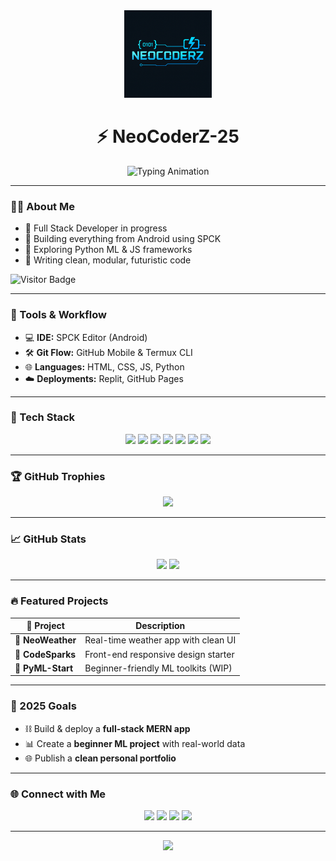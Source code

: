 <div align="center">
  <img src="file_0000000024fc622f8e287ff3f418fc2d.png" width="140" alt="NeoCoderZ Logo" />
  <h1>⚡ NeoCoderZ-25</h1>
  <img src="https://readme-typing-svg.herokuapp.com?font=Fira+Code&weight=700&size=22&pause=1000&color=00F7FF&center=true&vCenter=true&width=435&lines=ML+Learner+🤖;Full+Stack+Developer+(in+progress)+🌐;Android+Workflow+with+SPCK+Editor+📱;Learning+and+Building+Every+Day" alt="Typing Animation" />
</div>

---

### 👨‍💻 About Me

- 🚀 Full Stack Developer in progress  
- 📱 Building everything from Android using SPCK  
- 🤖 Exploring Python ML & JS frameworks  
- 🧼 Writing clean, modular, futuristic code  

![Visitor Badge](https://komarev.com/ghpvc/?username=NeoCoderZ-25&label=VISITORS&color=0e75b6&style=flat-square)

---

### 🔧 Tools & Workflow

- 💻 **IDE:** SPCK Editor (Android)  
- 🛠️ **Git Flow:** GitHub Mobile & Termux CLI  
- 🌐 **Languages:** HTML, CSS, JS, Python  
- ☁️ **Deployments:** Replit, GitHub Pages  

---

### 🧱 Tech Stack

<p align="center">
  <img src="https://img.shields.io/badge/HTML-E34F26?style=for-the-badge&logo=html5&logoColor=white" />
  <img src="https://img.shields.io/badge/CSS-1572B6?style=for-the-badge&logo=css3&logoColor=white" />
  <img src="https://img.shields.io/badge/JavaScript-F7DF1E?style=for-the-badge&logo=javascript&logoColor=black" />
  <img src="https://img.shields.io/badge/Python-3776AB?style=for-the-badge&logo=python&logoColor=white" />
  <img src="https://img.shields.io/badge/MongoDB-47A248?style=for-the-badge&logo=mongodb&logoColor=white" />
  <img src="https://img.shields.io/badge/React-61DAFB?style=for-the-badge&logo=react&logoColor=black" />
  <img src="https://img.shields.io/badge/SPCK%20Editor-000000?style=for-the-badge&logo=android&logoColor=green" />
</p>

---

### 🏆 GitHub Trophies

<p align="center">
  <img src="https://github-profile-trophy.vercel.app/?username=NeoCoderZ-25&theme=tokyonight&margin-w=10&no-frame=true&title=MultiLanguage,Commits,Repositories,Stars,Followers,PullRequest" />
</p>

---

### 📈 GitHub Stats

<p align="center">
  <img src="https://github-readme-stats.vercel.app/api?username=NeoCoderZ-25&show_icons=true&theme=dracula&border_radius=10" width="45%" />
  <img src="https://github-readme-streak-stats.herokuapp.com/?user=NeoCoderZ-25&theme=dracula" width="45%" />
</p>

---

### 🔥 Featured Projects

| 🚀 Project | Description |
|-----------|-------------|
| 🎯 **NeoWeather** | Real-time weather app with clean UI |
| 🎨 **CodeSparks** | Front-end responsive design starter |
| 🤖 **PyML-Start** | Beginner-friendly ML toolkits (WIP) |

---

### 🎯 2025 Goals

- ⛓ Build & deploy a **full-stack MERN app**  
- 📊 Create a **beginner ML project** with real-world data  
- 🌐 Publish a **clean personal portfolio**  

---

### 🌐 Connect with Me

<p align="center">
  <a href="https://github.com/NeoCoderZ-25"><img src="https://img.shields.io/badge/GitHub-181717?style=for-the-badge&logo=github&logoColor=white"/></a>
  <a href="mailto:neocoder2511@gmail.com"><img src="https://img.shields.io/badge/Gmail-D14836?style=for-the-badge&logo=gmail&logoColor=white"/></a>
  <a href="https://www.linkedin.com/in/YOUR-LINKEDIN"><img src="https://img.shields.io/badge/LinkedIn-0A66C2?style=for-the-badge&logo=linkedin&logoColor=white"/></a>
<a href="https://www.youtube.com/@NeoCoderZ-25">
  <img src="https://img.shields.io/badge/YouTube‑FF0000?style=flat&logo=youtube&logoColor=white"/>
</a>
</p>

---

<div align="center">
  <img src="https://capsule-render.vercel.app/api?type=wavy&color=gradient&height=90&section=footer&text=🚀%20Thanks%20for%20visiting%20NeoCoderZ!&fontSize=18" />
</div>